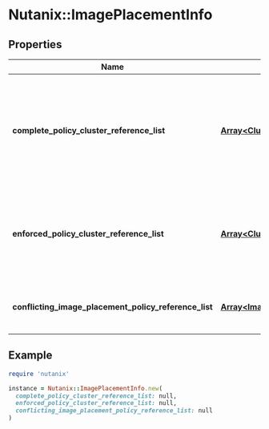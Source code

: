 # Nutanix::ImagePlacementInfo

## Properties

| Name | Type | Description | Notes |
| ---- | ---- | ----------- | ----- |
| **complete_policy_cluster_reference_list** | [**Array&lt;ClusterReference&gt;**](ClusterReference.md) | The complete list of clusters where the image should ideally be placed as part of this policy.  | [optional] |
| **enforced_policy_cluster_reference_list** | [**Array&lt;ClusterReference&gt;**](ClusterReference.md) | The list of clusters where the image has been placed as part of enforcing this policy.  | [optional] |
| **conflicting_image_placement_policy_reference_list** | [**Array&lt;ImagePlacementPolicyReference&gt;**](ImagePlacementPolicyReference.md) | List of policies that conflict with this policy. | [optional] |

## Example

```ruby
require 'nutanix'

instance = Nutanix::ImagePlacementInfo.new(
  complete_policy_cluster_reference_list: null,
  enforced_policy_cluster_reference_list: null,
  conflicting_image_placement_policy_reference_list: null
)
```

